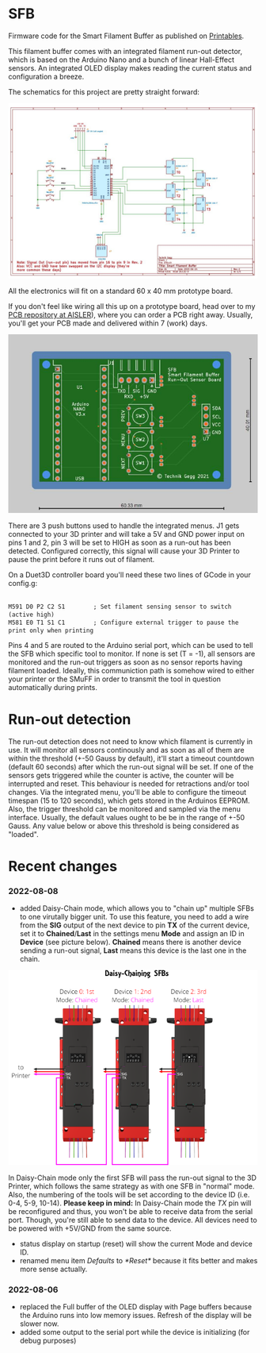 # SFB

Firmware code for the  Smart Filament Buffer as published on [Printables](https://www.printables.com/de/model/197621-smart-filament-buffer-2).

This filament buffer comes with an integrated filament run-out detector, which is based on the Arduino Nano and a bunch of linear Hall-Effect sensors.
An integrated OLED display makes reading the current status and configuration a breeze.

The schematics for this project are pretty straight forward:

![Schematic](images/Schematic.jpg)

All the electronics will fit on a standard 60 x 40 mm prototype board.

If you don't feel like wiring all this up on a prototype board, head over to my [PCB repository at AISLER](https://aisler.net/technik-gegg/smuff/sfb-pcb)), where you can order a PCB right away. Usually, you'll get your PCB made and delivered within 7 (work) days.

[![PCB-AISLER](images/PCB-AISLER.jpg)](https://aisler.net/technik-gegg/smuff/sfb-pcb)

There are 3 push buttons used to handle the integrated menus. J1 gets connected to your 3D printer and will take a 5V and GND power input on pins 1 and 2, pin 3 will be set to HIGH as soon as a run-out has been detected. Configured correctly, this signal will cause your 3D Printer to pause the print before it runs out of filament.

On a Duet3D controller board you'll need these two lines of GCode in your config.g:

~~~

M591 D0 P2 C2 S1        ; Set filament sensing sensor to switch (active high)
M581 E0 T1 S1 C1        ; Configure external trigger to pause the print only when printing
~~~

Pins 4 and 5 are routed to the Arduino serial port, which can be used to tell the SFB which specific tool to monitor. If none is set (T = -1), all sensors are monitored and the run-out triggers as soon as no sensor reports having filament loaded. Ideally, this communiction path is somehow wired to either your printer or the SMuFF in order to transmit the tool in question automatically during prints.

# Run-out detection

The run-out detection does not need to know which filament is currently in use. It will monitor all sensors continously and as soon as all of them are within the threshold (+-50 Gauss by default), it'll start a timeout countdown (default 60 seconds) after which the run-out signal will be set.
If one of the sensors gets triggered while the counter is active, the counter will be interrupted and reset. This behaviour is needed for retractions and/or tool changes.
Via the integrated menu, you'll be able to configure the timeout timespan (15 to 120 seconds), which gets stored in the Arduinos EEPROM.
Also, the trigger threshold can be monitored and sampled via the menu interface. Usually, the default values ought to be be in the range of +-50 Gauss. Any value below or above this threshold is being considered as "loaded".

# Recent changes

### 2022-08-08

+ added Daisy-Chain mode, which allows you to "chain up" multiple SFBs to one virutally bigger unit. To use this feature, you need to add a wire from the **SIG** output of the next device to pin **TX** of the current device, set it to **Chained**/**Last** in the settings menu **Mode** and assign an ID in **Device** (see picture below). **Chained** means there is another device sending a run-out signal, **Last** means this device is the last one in the chain.

![Daisy-Chain](images/SFB-Daisy-Chain.png)

In Daisy-Chain mode only the first SFB will pass the run-out signal to the 3D Printer, which follows the same strategy as with one SFB in "normal" mode. Also, the numbering of the tools will be set according to the device ID (i.e. 0-4, 5-9, 10-14).
**Please keep in mind:**
In Daisy-Chain mode the *TX* pin will be reconfigured and thus, you won't be able to receive data from the serial port. Though, you're still able to send data to the device.
All devices need to be powered with +5V/GND from the same source.

+ status display on startup (reset) will show the current Mode and device ID.
+ renamed menu item *Defaults* to *\*Reset\** because it fits better and makes more sense actually.

### 2022-08-06

+ replaced the Full buffer of the OLED display with Page buffers because the Arduino runs into low memory issues. Refresh of the display will be slower now.
+ added some output to the serial port while the device is initializing (for debug purposes)

